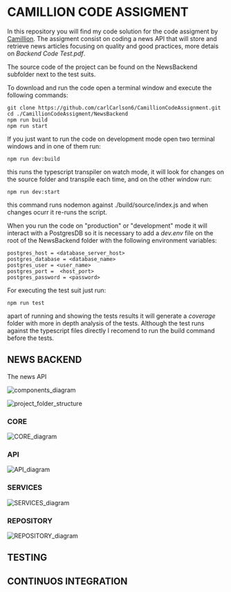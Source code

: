# CAMILLION CODE ASSIGMENT

In this repository you will find my code solution for the code assigment by [Camillion](https://www.camillion.app/). The assigment consist on coding a news API that will store and retrieve news articles focusing on quality and good practices, more detais on *Backend Code Test.pdf*.

The source code of the project can be found on the NewsBackend subfolder next to the test suits. 

To download and run the code open a terminal window and execute the following commands:

    git clone https://github.com/carlCarlson6/CamillionCodeAssignment.git
    cd ./CamillionCodeAssigment/NewsBackend
    npm run build
    npm run start

If you just want to run the code on development mode open two terminal windows and in one of them run:

    npm run dev:build
this runs the typescript transpiler on watch mode, it will look for changes on the source folder and transpile each time, and on the other window run:

    npm run dev:start
this command runs nodemon against ./build/source/index.js and when changes ocurr it re-runs the script.

When you run the code on "production" or "development" mode it will interact with a PostgresDB so it is necessary to add a *dev.env* file on the root of the NewsBackend folder with the following environment variables:

	postgres_host = <database_server_host>
	postgres_database = <database_name>
	postgres_user = <user_name>
	postgres_port =  <host_port>
	postgres_password = <password>


For executing the test suit just run:
	
	npm run test
apart of running and showing the tests results it will generate a *coverage* folder with more in depth analysis of the tests. Although the test runs against the typescript files directly I recomend to run the build command before the tests.


## NEWS BACKEND

The news API

![components_diagram](img/components_diagram.jpg, "components")

![project_folder_structure](img/project_folder_structure.jpg, "project_structure")

### CORE

![CORE_diagram](img/CORE_diagram.jpg, "core")

### API

![API_diagram](img/API_diagram.jpg, "API")

### SERVICES

![SERVICES_diagram](img/SERVICES_driagram.jpg, "services")

### REPOSITORY

![REPOSITORY_diagram](img/REPOSITORY_diagram.jpg, "repository")

## TESTING

## CONTINUOS INTEGRATION
